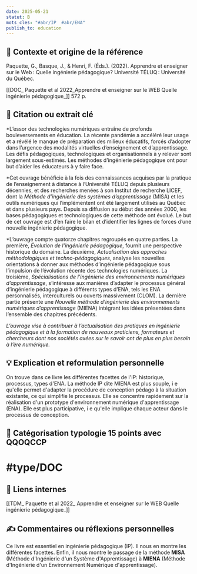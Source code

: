 ```yaml
---
date: 2025-05-21
statut: B
mots_cles: "#abr/IP  #abr/ENA"
publish_to: education
---
```

## 🎯 Contexte et origine de la référence

 Paquette, G., Basque, J., & Henri, F. (Éds.). (2022). Apprendre et enseigner sur le Web : Quelle ingénierie pédagogique? Université TÉLUQ : Université du Québec.

[[DOC_ Paquette et al 2022_Apprendre et enseigner sur le WEB Quelle ingénierie pédagogique_]]
572 p.
## 📝 Citation ou extrait clé

*L’essor des technologies numériques entraîne de profonds bouleversements en éducation. La récente pandémie a accéléré leur usage et a révélé le manque de préparation des milieux éducatifs, forcés d’adopter dans l’urgence des modalités virtuelles d’enseignement et d’apprentissage. Les défis pédagogiques, technologiques et organisationnels à y relever sont largement sous-estimés. Les méthodes d’ingénierie pédagogique ont pour but d’aider les éducateurs à y faire face.

*Cet ouvrage bénéficie à la fois des connaissances acquises par la pratique de l’enseignement à distance à l’Université TÉLUQ depuis plusieurs décennies, et des recherches menées à son Institut de recherche LICEF, dont la _Méthode d’ingénierie des systèmes d’apprentissage_ (MISA) et les outils numériques qui l’implémentent ont été largement utilisés au Québec et dans plusieurs pays. Depuis sa diffusion au début des années 2000, les bases pédagogiques et technologiques de cette méthode ont évolué. Le but de cet ouvrage est d’en faire le bilan et d’identifier les lignes de forces d’une nouvelle ingénierie pédagogique.

*L’ouvrage compte quatorze chapitres regroupés en quatre parties. La première, _Évolution de l’ingénierie pédagogique_, fournit une perspective historique du domaine. La deuxième, _Actualisation des approches méthodologiques et techno-pédagogiques_, analyse les nouvelles orientations à donner aux méthodes d’ingénierie pédagogique sous l’impulsion de l’évolution récente des technologies numériques. La troisième, _Spécialisations de l’ingénierie des environnements numériques d’apprentissage_, s’intéresse aux manières d’adapter le processus général d’ingénierie pédagogique à différents types d’ENA, tels les ENA personnalisés, interculturels ou ouverts massivement (CLOM). La dernière partie présente une _Nouvelle méthode d’ingénierie des environnements numériques d’apprentissage_ (MIENA) intégrant les idées présentées dans l’ensemble des chapitres précédents.

*L’ouvrage vise à contribuer à l’actualisation des pratiques en ingénierie pédagogique et à la formation de nouveaux praticiens, formateurs et chercheurs dont nos sociétés axées sur le savoir ont de plus en plus besoin à l’ère numérique.*

## 💡 Explication et reformulation personnelle

On trouve dans ce livre les différentes facettes de l'IP: historique, processus, types d'ENA. La méthode IP dite MIENA est plus souple, i e qu'elle permet d'adapter la procédure de conception pédago à la situation existante, ce qui simplifie le processus. Elle se concentre rapidement sur la réalisation d'un prototype d'environnement numérique d'apprentissage (ENA). Elle est plus participative, i e qu'elle implique chaque acteur dans le processus de conception. 
## 🔖 Catégorisation typologie 15 points avec QQOQCCP

#type/DOC 
=========


## 🔗 Liens internes

[[TDM_ Paquette et al 2022_ Apprendre et enseigner sur le WEB Quelle ingénierie pédagogique_]]

## ✍️ Commentaires ou réflexions personnelles

Ce livre est essentiel en ingénierie pédagogique (IP). Il nous en montre les différentes facettes. Enfin, iI nous montre le passage de la méthode **MISA** (Méthode d'Ingénierie d'un Système d'Apprentissage) à **MIENA** (Méthode d'Ingénierie d'un Environnement Numérique d'apprentissage).
